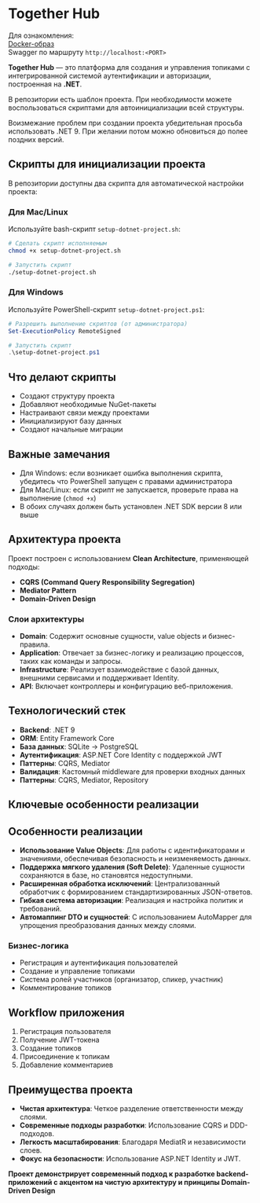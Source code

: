 # Together Hub

Для ознакомления:  
[Docker-образ](https://hub.docker.com/r/iksergey/together-hub)  
Swagger по маршруту `http://localhost:<PORT>`

**Together Hub** — это платформа для создания и управления топиками с интегрированной системой аутентификации и авторизации, построенная на **.NET**.

В репозитории есть шаблон проекта. При необходимости можете воспользоваться скриптами для автоинициализации всей структуры.

Воизмежание проблем при создании проекта убедительная просьба использовать .NET 9. При желании потом можно обновиться до полее поздних версий.

## Скрипты для инициализации проекта

В репозитории доступны два скрипта для автоматической настройки проекта:

### Для Mac/Linux
Используйте bash-скрипт `setup-dotnet-project.sh`:

```bash
# Сделать скрипт исполняемым
chmod +x setup-dotnet-project.sh

# Запустить скрипт
./setup-dotnet-project.sh
```

### Для Windows
Используйте PowerShell-скрипт `setup-dotnet-project.ps1`:

```powershell
# Разрешить выполнение скриптов (от администратора)
Set-ExecutionPolicy RemoteSigned

# Запустить скрипт
.\setup-dotnet-project.ps1
```

## Что делают скрипты

- Создают структуру проекта
- Добавляют необходимые NuGet-пакеты
- Настраивают связи между проектами
- Инициализируют базу данных
- Создают начальные миграции

## Важные замечания

- Для Windows: если возникает ошибка выполнения скрипта, убедитесь что PowerShell запущен с правами администратора
- Для Mac/Linux: если скрипт не запускается, проверьте права на выполнение (`chmod +x`)
- В обоих случаях должен быть установлен .NET SDK версии 8 или выше


## Архитектура проекта

Проект построен с использованием **Clean Architecture**, применяющей подходы:

- **CQRS (Command Query Responsibility Segregation)**
- **Mediator Pattern**
- **Domain-Driven Design**

### Слои архитектуры

- **Domain**: Содержит основные сущности, value objects и бизнес-правила.
- **Application**: Отвечает за бизнес-логику и реализацию процессов, таких как команды и запросы.
- **Infrastructure**: Реализует взаимодействие с базой данных, внешними сервисами и поддерживает Identity.
- **API**: Включает контроллеры и конфигурацию веб-приложения.

## Технологический стек

- **Backend**: .NET 9
- **ORM**: Entity Framework Core 
- **База данных**: SQLite -> PostgreSQL 
- **Аутентификация**: ASP.NET Core Identity с поддержкой JWT
- **Паттерны**: CQRS, Mediator
- **Валидация**: Кастомный middleware для проверки входных данных
- **Паттерны**: CQRS, Mediator, Repository 

## Ключевые особенности реализации

## Особенности реализации

- **Использование Value Objects**: Для работы с идентификаторами и значениями, обеспечивая безопасность и неизменяемость данных.
- **Поддержка мягкого удаления (Soft Delete)**: Удаленные сущности сохраняются в базе, но становятся недоступными.
- **Расширенная обработка исключений**: Централизованный обработчик с формированием стандартизированных JSON-ответов.
- **Гибкая система авторизации**: Реализация и настройка политик и требований.
- **Автомаппинг DTO и сущностей**: С использованием AutoMapper для упрощения преобразования данных между слоями.

### Бизнес-логика
- Регистрация и аутентификация пользователей
- Создание и управление топиками
- Система ролей участников (организатор, спикер, участник)
- Комментирование топиков

## Workflow приложения

1. Регистрация пользователя
2. Получение JWT-токена
3. Создание топиков
4. Присоединение к топикам
5. Добавление комментариев

## Преимущества проекта

- **Чистая архитектура**: Четкое разделение ответственности между слоями.
- **Современные подходы разработки**: Использование CQRS и DDD-подходов.
- **Легкость масштабирования**: Благодаря MediatR и независимости слоев.
- **Фокус на безопасности**: Использование ASP.NET Identity и JWT.

**Проект демонстрирует современный подход к разработке backend-приложений с акцентом на чистую архитектуру и принципы Domain-Driven Design**
